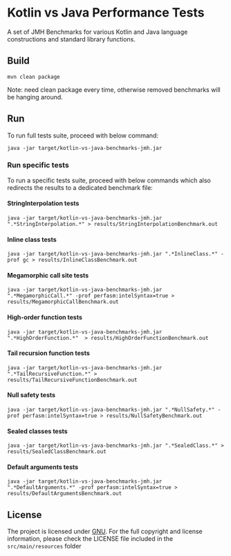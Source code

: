 # Kotlin vs Java Performance Tests

A set of JMH Benchmarks for various Kotlin and Java language constructions and standard library functions.

## Build
```
mvn clean package
```

Note: need clean package every time, otherwise removed benchmarks will be hanging around.

## Run

To run full tests suite, proceed with below command:

```
java -jar target/kotlin-vs-java-benchmarks-jmh.jar
```

### Run specific tests

To run a specific tests suite, proceed with below commands which also redirects the results to a dedicated benchmark file:

#### StringInterpolation tests
```
java -jar target/kotlin-vs-java-benchmarks-jmh.jar ".*StringInterpolation.*" > results/StringInterpolationBenchmark.out
```

#### Inline class tests
```
java -jar target/kotlin-vs-java-benchmarks-jmh.jar ".*InlineClass.*" -prof gc > results/InlineClassBenchmark.out
```

#### Megamorphic call site tests
```
java -jar target/kotlin-vs-java-benchmarks-jmh.jar ".*MegamorphicCall.*" -prof perfasm:intelSyntax=true > results/MegamorphicCallBenchmark.out
```

#### High-order function tests
```
java -jar target/kotlin-vs-java-benchmarks-jmh.jar ".*HighOrderFunction.*"  > results/HighOrderFunctionBenchmark.out
```

#### Tail recursion function tests
```
java -jar target/kotlin-vs-java-benchmarks-jmh.jar ".*TailRecursiveFunction.*" > results/TailRecursiveFunctionBenchmark.out
```

#### Null safety tests
```
java -jar target/kotlin-vs-java-benchmarks-jmh.jar ".*NullSafety.*" -prof perfasm:intelSyntax=true > results/NullSafetyBenchmark.out
```

#### Sealed classes tests
```
java -jar target/kotlin-vs-java-benchmarks-jmh.jar ".*SealedClass.*" > results/SealedClassBenchmark.out
```

#### Default arguments tests
```
java -jar target/kotlin-vs-java-benchmarks-jmh.jar ".*DefaultArguments.*" -prof perfasm:intelSyntax=true > results/DefaultArgumentsBenchmark.out
```

## License

The project is licensed under [GNU](https://www.gnu.org/licenses/). For the full copyright and license information, please check the LICENSE file included in the `src/main/resources` folder
